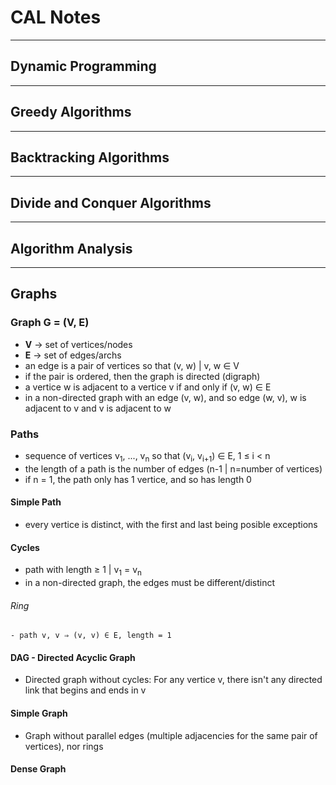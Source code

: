 # CAL Notes
----
## Dynamic Programming

----
## Greedy Algorithms

----

## Backtracking Algorithms

----
## Divide and Conquer Algorithms

----
## Algorithm Analysis

----
## Graphs
### Graph G = (V, E)
- **V** → set of vertices/nodes
- **E** → set of edges/archs
- an edge is a pair of vertices so that (v, w) | v, w ∈ V
- if the pair is ordered, then the graph is directed (digraph)
- a vertice w is adjacent to a vertice v if and only if (v, w) ∈ E
- in a non-directed graph with an edge (v, w), and so edge (w, v), w is adjacent to v and v is adjacent to w

### Paths
- sequence of vertices v<sub>1</sub>, ..., v<sub>n</sub> so that (v<sub>i</sub>, v<sub>i+1</sub>) ∈ E, 1 ≤ i < n
- the length of a path is the number of edges (n-1 | n=number of vertices)
- if n = 1, the path only has 1 vertice, and so has length 0

#### Simple Path
- every vertice is distinct, with the first and last being posible exceptions

#### Cycles
- path with length ≥ 1 | v<sub>1</sub> = v<sub>n</sub>
- in a non-directed graph, the edges must be different/distinct
###### Ring
    - path v, v ⇒ (v, v) ∈ E, length = 1

#### DAG - Directed Acyclic Graph
- Directed graph without cycles: For any vertice v, there isn't any directed link that begins and ends in v

#### Simple Graph
- Graph without parallel edges (multiple adjacencies for the same pair of vertices), nor rings

#### Dense Graph
